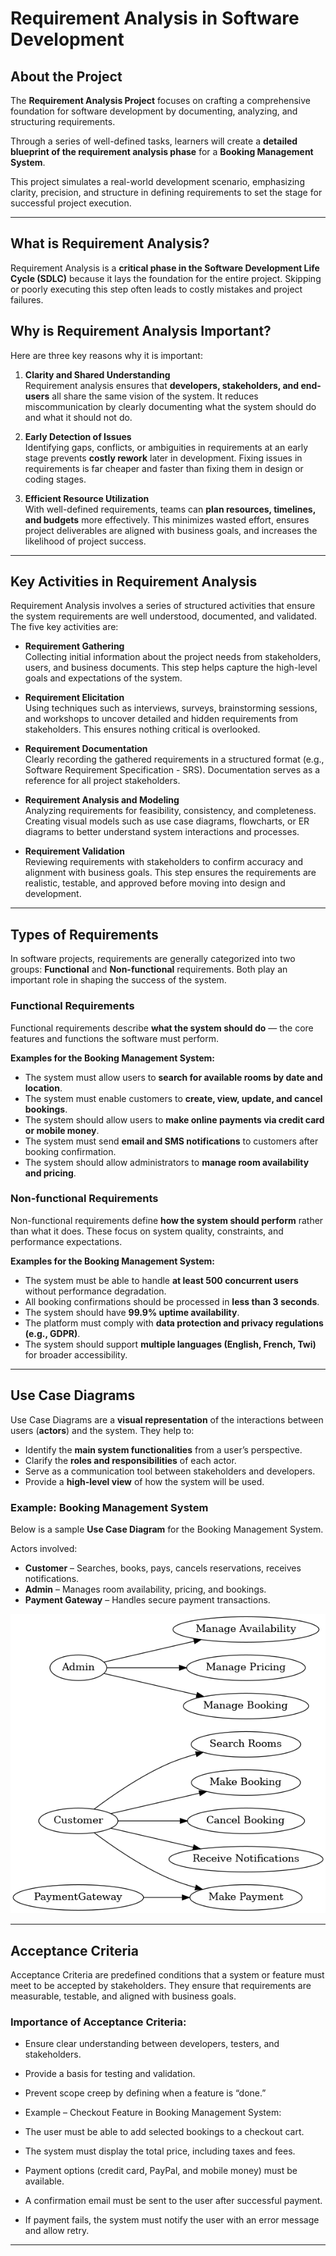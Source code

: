# Requirement Analysis in Software Development

## About the Project
The **Requirement Analysis Project** focuses on crafting a comprehensive foundation for software development by documenting, analyzing, and structuring requirements.  

Through a series of well-defined tasks, learners will create a **detailed blueprint of the requirement analysis phase** for a **Booking Management System**.  

This project simulates a real-world development scenario, emphasizing clarity, precision, and structure in defining requirements to set the stage for successful project execution.

---

## What is Requirement Analysis?

Requirement Analysis is a **critical phase in the Software Development Life Cycle (SDLC)** because it lays the foundation for the entire project. Skipping or poorly executing this step often leads to costly mistakes and project failures.  

##  Why is Requirement Analysis Important?
Here are three key reasons why it is important:

1. **Clarity and Shared Understanding**  
   Requirement analysis ensures that **developers, stakeholders, and end-users** all share the same vision of the system. It reduces miscommunication by clearly documenting what the system should do and what it should not do.  

2. **Early Detection of Issues**  
   Identifying gaps, conflicts, or ambiguities in requirements at an early stage prevents **costly rework** later in development. Fixing issues in requirements is far cheaper and faster than fixing them in design or coding stages.  

3. **Efficient Resource Utilization**  
   With well-defined requirements, teams can **plan resources, timelines, and budgets** more effectively. This minimizes wasted effort, ensures project deliverables are aligned with business goals, and increases the likelihood of project success.  

---

##  Key Activities in Requirement Analysis

Requirement Analysis involves a series of structured activities that ensure the system requirements are well understood, documented, and validated. The five key activities are:  

- **Requirement Gathering**  
  Collecting initial information about the project needs from stakeholders, users, and business documents. This step helps capture the high-level goals and expectations of the system.  

- **Requirement Elicitation**  
  Using techniques such as interviews, surveys, brainstorming sessions, and workshops to uncover detailed and hidden requirements from stakeholders. This ensures nothing critical is overlooked.  

- **Requirement Documentation**  
  Clearly recording the gathered requirements in a structured format (e.g., Software Requirement Specification - SRS). Documentation serves as a reference for all project stakeholders.  

- **Requirement Analysis and Modeling**  
  Analyzing requirements for feasibility, consistency, and completeness. Creating visual models such as use case diagrams, flowcharts, or ER diagrams to better understand system interactions and processes.  

- **Requirement Validation**  
  Reviewing requirements with stakeholders to confirm accuracy and alignment with business goals. This step ensures the requirements are realistic, testable, and approved before moving into design and development.  

---

##  Types of Requirements

In software projects, requirements are generally categorized into two groups: **Functional** and **Non-functional** requirements. Both play an important role in shaping the success of the system.  

###  Functional Requirements
Functional requirements describe **what the system should do** — the core features and functions the software must perform.  

**Examples for the Booking Management System:**  
- The system must allow users to **search for available rooms by date and location**.  
- The system must enable customers to **create, view, update, and cancel bookings**.  
- The system should allow users to **make online payments via credit card or mobile money**.  
- The system must send **email and SMS notifications** to customers after booking confirmation.  
- The system should allow administrators to **manage room availability and pricing**.  

### Non-functional Requirements
Non-functional requirements define **how the system should perform** rather than what it does. These focus on system quality, constraints, and performance expectations.  

**Examples for the Booking Management System:**  
- The system must be able to handle **at least 500 concurrent users** without performance degradation.  
- All booking confirmations should be processed in **less than 3 seconds**.  
- The system should have **99.9% uptime availability**.  
- The platform must comply with **data protection and privacy regulations (e.g., GDPR)**.  
- The system should support **multiple languages (English, French, Twi)** for broader accessibility.  

---

##  Use Case Diagrams  

Use Case Diagrams are a **visual representation** of the interactions between users (**actors**) and the system. They help to:  

- Identify the **main system functionalities** from a user’s perspective.  
- Clarify the **roles and responsibilities** of each actor.  
- Serve as a communication tool between stakeholders and developers.  
- Provide a **high-level view** of how the system will be used.  

###  Example: Booking Management System  

Below is a sample **Use Case Diagram** for the Booking Management System.  

Actors involved:  
- **Customer** – Searches, books, pays, cancels reservations, receives notifications.  
- **Admin** – Manages room availability, pricing, and bookings.  
- **Payment Gateway** – Handles secure payment transactions.  

![Use Case Diagram](./alx-booking-uc.png) 

---

## Acceptance Criteria

Acceptance Criteria are predefined conditions that a system or feature must meet to be accepted by stakeholders. They ensure that requirements are measurable, testable, and aligned with business goals.

### Importance of Acceptance Criteria:

- Ensure clear understanding between developers, testers, and stakeholders.

- Provide a basis for testing and validation.

- Prevent scope creep by defining when a feature is “done.”

- Example – Checkout Feature in Booking Management System:

- The user must be able to add selected bookings to a checkout cart.

- The system must display the total price, including taxes and fees.

- Payment options (credit card, PayPal, and mobile money) must be available.

- A confirmation email must be sent to the user after successful payment.

- If payment fails, the system must notify the user with an error message and allow retry.

---

